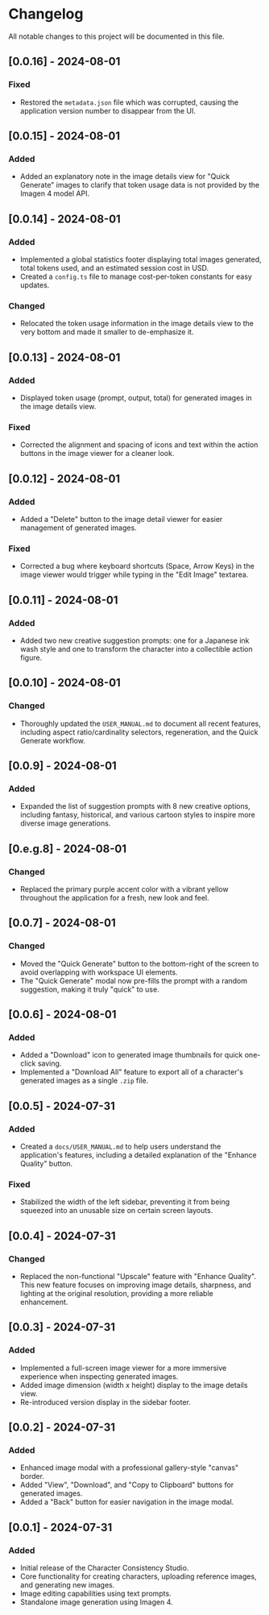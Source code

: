 # Changelog

All notable changes to this project will be documented in this file.

## [0.0.16] - 2024-08-01

### Fixed
- Restored the `metadata.json` file which was corrupted, causing the application version number to disappear from the UI.

## [0.0.15] - 2024-08-01

### Added
- Added an explanatory note in the image details view for "Quick Generate" images to clarify that token usage data is not provided by the Imagen 4 model API.

## [0.0.14] - 2024-08-01

### Added
- Implemented a global statistics footer displaying total images generated, total tokens used, and an estimated session cost in USD.
- Created a `config.ts` file to manage cost-per-token constants for easy updates.

### Changed
- Relocated the token usage information in the image details view to the very bottom and made it smaller to de-emphasize it.

## [0.0.13] - 2024-08-01

### Added
- Displayed token usage (prompt, output, total) for generated images in the image details view.

### Fixed
- Corrected the alignment and spacing of icons and text within the action buttons in the image viewer for a cleaner look.

## [0.0.12] - 2024-08-01

### Added
- Added a "Delete" button to the image detail viewer for easier management of generated images.

### Fixed
- Corrected a bug where keyboard shortcuts (Space, Arrow Keys) in the image viewer would trigger while typing in the "Edit Image" textarea.

## [0.0.11] - 2024-08-01

### Added
- Added two new creative suggestion prompts: one for a Japanese ink wash style and one to transform the character into a collectible action figure.

## [0.0.10] - 2024-08-01

### Changed
- Thoroughly updated the `USER_MANUAL.md` to document all recent features, including aspect ratio/cardinality selectors, regeneration, and the Quick Generate workflow.

## [0.0.9] - 2024-08-01

### Added
- Expanded the list of suggestion prompts with 8 new creative options, including fantasy, historical, and various cartoon styles to inspire more diverse image generations.

## [0.e.g.8] - 2024-08-01

### Changed
- Replaced the primary purple accent color with a vibrant yellow throughout the application for a fresh, new look and feel.

## [0.0.7] - 2024-08-01

### Changed
- Moved the "Quick Generate" button to the bottom-right of the screen to avoid overlapping with workspace UI elements.
- The "Quick Generate" modal now pre-fills the prompt with a random suggestion, making it truly "quick" to use.

## [0.0.6] - 2024-08-01

### Added
- Added a "Download" icon to generated image thumbnails for quick one-click saving.
- Implemented a "Download All" feature to export all of a character's generated images as a single `.zip` file.

## [0.0.5] - 2024-07-31

### Added
- Created a `docs/USER_MANUAL.md` to help users understand the application's features, including a detailed explanation of the "Enhance Quality" button.

### Fixed
- Stabilized the width of the left sidebar, preventing it from being squeezed into an unusable size on certain screen layouts.

## [0.0.4] - 2024-07-31

### Changed
- Replaced the non-functional "Upscale" feature with "Enhance Quality". This new feature focuses on improving image details, sharpness, and lighting at the original resolution, providing a more reliable enhancement.

## [0.0.3] - 2024-07-31

### Added
- Implemented a full-screen image viewer for a more immersive experience when inspecting generated images.
- Added image dimension (width x height) display to the image details view.
- Re-introduced version display in the sidebar footer.

## [0.0.2] - 2024-07-31

### Added
- Enhanced image modal with a professional gallery-style "canvas" border.
- Added "View", "Download", and "Copy to Clipboard" buttons for generated images.
- Added a "Back" button for easier navigation in the image modal.

## [0.0.1] - 2024-07-31

### Added
- Initial release of the Character Consistency Studio.
- Core functionality for creating characters, uploading reference images, and generating new images.
- Image editing capabilities using text prompts.
- Standalone image generation using Imagen 4.